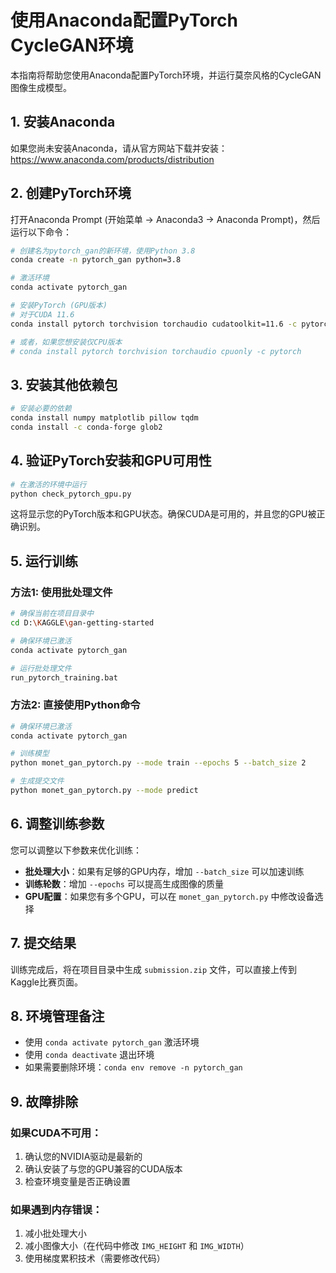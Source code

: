 # 使用Anaconda配置PyTorch CycleGAN环境

本指南将帮助您使用Anaconda配置PyTorch环境，并运行莫奈风格的CycleGAN图像生成模型。

## 1. 安装Anaconda

如果您尚未安装Anaconda，请从官方网站下载并安装：
https://www.anaconda.com/products/distribution

## 2. 创建PyTorch环境

打开Anaconda Prompt (开始菜单 -> Anaconda3 -> Anaconda Prompt)，然后运行以下命令：

```bash
# 创建名为pytorch_gan的新环境，使用Python 3.8
conda create -n pytorch_gan python=3.8

# 激活环境
conda activate pytorch_gan

# 安装PyTorch (GPU版本)
# 对于CUDA 11.6
conda install pytorch torchvision torchaudio cudatoolkit=11.6 -c pytorch -c conda-forge

# 或者，如果您想安装仅CPU版本
# conda install pytorch torchvision torchaudio cpuonly -c pytorch
```

## 3. 安装其他依赖包

```bash
# 安装必要的依赖
conda install numpy matplotlib pillow tqdm
conda install -c conda-forge glob2
```

## 4. 验证PyTorch安装和GPU可用性

```bash
# 在激活的环境中运行
python check_pytorch_gpu.py
```

这将显示您的PyTorch版本和GPU状态。确保CUDA是可用的，并且您的GPU被正确识别。

## 5. 运行训练

### 方法1: 使用批处理文件

```bash
# 确保当前在项目目录中
cd D:\KAGGLE\gan-getting-started

# 确保环境已激活
conda activate pytorch_gan

# 运行批处理文件
run_pytorch_training.bat
```

### 方法2: 直接使用Python命令

```bash
# 确保环境已激活
conda activate pytorch_gan

# 训练模型
python monet_gan_pytorch.py --mode train --epochs 5 --batch_size 2

# 生成提交文件
python monet_gan_pytorch.py --mode predict
```

## 6. 调整训练参数

您可以调整以下参数来优化训练：

- **批处理大小**：如果有足够的GPU内存，增加 `--batch_size` 可以加速训练
- **训练轮数**：增加 `--epochs` 可以提高生成图像的质量
- **GPU配置**：如果您有多个GPU，可以在 `monet_gan_pytorch.py` 中修改设备选择

## 7. 提交结果

训练完成后，将在项目目录中生成 `submission.zip` 文件，可以直接上传到Kaggle比赛页面。

## 8. 环境管理备注

- 使用 `conda activate pytorch_gan` 激活环境
- 使用 `conda deactivate` 退出环境
- 如果需要删除环境：`conda env remove -n pytorch_gan`

## 9. 故障排除

### 如果CUDA不可用：

1. 确认您的NVIDIA驱动是最新的
2. 确认安装了与您的GPU兼容的CUDA版本
3. 检查环境变量是否正确设置

### 如果遇到内存错误：

1. 减小批处理大小
2. 减小图像大小（在代码中修改 `IMG_HEIGHT` 和 `IMG_WIDTH`）
3. 使用梯度累积技术（需要修改代码） 